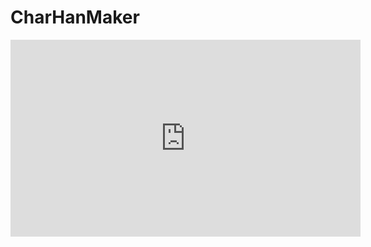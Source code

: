 # CharHanMaker

<iframe width="560" height="315" src="https://www.youtube.com/embed/2m1POazWTIs?si=bD7B1fdbOrB07c7-" title="YouTube video player" frameborder="0" allow="accelerometer; autoplay; clipboard-write; encrypted-media; gyroscope; picture-in-picture; web-share" referrerpolicy="strict-origin-when-cross-origin" allowfullscreen></iframe>
